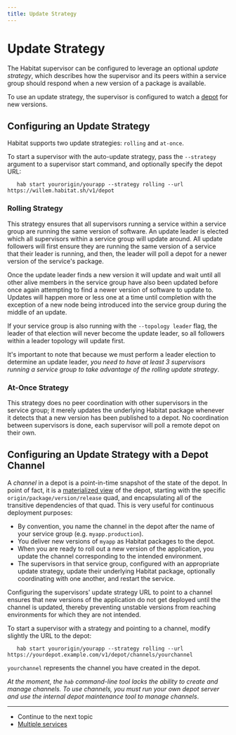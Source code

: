```yaml
---
title: Update Strategy
---
```


# Update Strategy

The Habitat supervisor can be configured to leverage an optional _update strategy_, which describes how the supervisor and its peers within a service group should respond when a new version of a package is available.

To use an update strategy, the supervisor is configured to watch a [depot](/docs/concepts-depot) for new versions.

## Configuring an Update Strategy

Habitat supports two update strategies: `rolling` and `at-once`.

To start a supervisor with the auto-update strategy, pass the `--strategy` argument to a supervisor start command, and optionally specify the depot URL:

       hab start yourorigin/yourapp --strategy rolling --url https://willem.habitat.sh/v1/depot

### Rolling Strategy

This strategy ensures that all supervisors running a service within a service group are running the same version of software. An update leader is elected which all supervisors within a service group will update around. All update followers will first ensure they are running the same version of a service that their leader is running, and then, the leader will poll a depot for a newer version of the service's package.

Once the update leader finds a new version it will update and wait until all other alive members in the service group have also been updated before once again attempting to find a newer version of software to update to. Updates will happen more or less one at a time until completion with the exception of a new node being introduced into the service group during the middle of an update.

If your service group is also running with the `--topology leader` flag, the leader of that election will never become the update leader, so all followers within a leader topology will update first.

It's important to note that because we must perform a leader election to determine an update leader, *you need to have at least 3 supervisors running a service group to take advantage of the rolling update strategy*.

### At-Once Strategy

This strategy does no peer coordination with other supervisors in the service group; it merely updates the underlying Habitat package whenever it detects that a new version has been published to a depot. No coordination between supervisors is done, each supervisor will poll a remote depot on their own.

## Configuring an Update Strategy with a Depot Channel

A _channel_ in a depot is a point-in-time snapshot of the state of the depot. In point of fact, it is a [materialized view](https://en.wikipedia.org/wiki/Materialized_view) of the depot, starting with the specific `origin/package/version/release` quad, and encapsulating all of the transitive dependencies of that quad. This is very useful for continuous deployment purposes:

* By convention, you name the channel in the depot after the name of your service group (e.g. `myapp.production`).
* You deliver new versions of `myapp` as Habitat packages to the depot.
* When you are ready to roll out a new version of the application, you update the channel corresponding to the intended environment.
* The supervisors in that service group, configured with an appropriate update strategy, update their underlying Habitat package, optionally coordinating with one another, and restart the service.

Configuring the supervisors'  update strategy URL to point to a channel ensures that new versions of the application do not get deployed until the channel is updated, thereby preventing unstable versions from reaching environments for which they are not intended.

To start a supervisor with a strategy and pointing to a channel, modify slightly the URL to the depot:

       hab start yourorigin/yourapp --strategy rolling --url https://yourdepot.example.com/v1/depot/channels/yourchannel

`yourchannel` represents the channel you have created in the depot.

_At the moment, the `hab` command-line tool lacks the ability to create and manage channels. To use channels, you must run your own depot server and use the internal depot maintenance tool to manage channels_.

<hr>
<ul class="main-content--link-nav">
  <li>Continue to the next topic</li>
  <li><a href="/docs/run-packages-multiple-services">Multiple services</a></li>
</ul>
